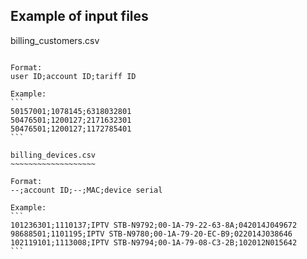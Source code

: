 Example of input files
----------------------

billing_customers.csv
~~~~~~~~~~~~~~~~~~~~~

Format:
user ID;account ID;tariff ID

Example:
```
50157001;1078145;6318032801
50476501;1200127;2171632301
50476501;1200127;1172785401
```

billing_devices.csv
~~~~~~~~~~~~~~~~~~~

Format:
--;account ID;--;MAC;device serial

Example:
```
101236301;1110137;IPTV STB-N9792;00-1A-79-22-63-8A;042014J049672
98688501;1101195;IPTV STB-N9780;00-1A-79-20-EC-B9;022014J038646
102119101;1113008;IPTV STB-N9794;00-1A-79-08-C3-2B;102012N015642
```
